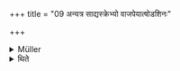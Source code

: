 +++
title = "09 अन्यत्र साद्यस्क्रेभ्यो वाजपेयात्षोडशिनः"

+++

<details><summary>Müller</summary>

This does not apply to the Sādyaskras, the Vājapeya, the Ṣoḍaśin, and the Sārasvata Sattra.

#####  Commentary

With regard to the Ṣoḍaśin and its vikāra, the Vājapeya, the laying of the fire is not mentioned. In the case of the Sādyaskras, it becomes impossible, because they have to be quickly finished. In the case of the Sārasvata Sattra, there is the same difficulty on account of not remaining in the same place (anavasthāpān nāgniś cīyate).
</details>

<details><summary>थिते</summary>

अन्यत्र साद्यस्क्रेभ्यो वाजपेयात्षोडशिनः सारस्वताच्च सत्त्रात् ९
</details>
